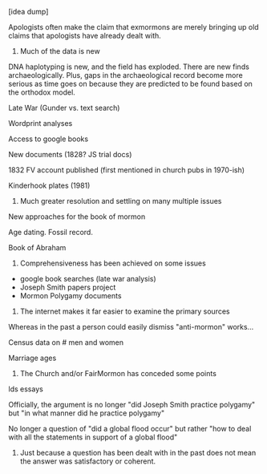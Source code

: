 [idea dump]

Apologists often make the claim that exmormons are merely bringing up old claims that apologists have already dealt with.

1. Much of the data is new

DNA haplotyping is new, and the field has exploded.  There are new finds archaeologically.  Plus, gaps
in the archaeological record become more serious as time goes on because they
are predicted to be found based on the orthodox model.

Late War (Gunder vs. text search)

Wordprint analyses

Access to google books

New documents (1828? JS trial docs)

1832 FV account published (first mentioned in church pubs in 1970-ish)

Kinderhook plates (1981)

1. Much greater resolution and settling on many multiple issues

New approaches for the book of mormon

Age dating. Fossil record.

Book of Abraham

1. Comprehensiveness has been achieved on some issues

* google book searches (late war analysis)
* Joseph Smith papers project
* Mormon Polygamy documents

1. The internet makes it far easier to examine the primary sources

Whereas in the past a person could easily dismiss "anti-mormon" works...

Census data on # men and women

Marriage ages

1. The Church and/or FairMormon has conceded some points

lds essays

Officially, the argument is no longer "did Joseph Smith practice polygamy" but "in what manner did he practice polygamy"

No longer a question of "did a global flood occur" but rather "how to deal with all the statements in support of a global flood"

1. Just because a question has been dealt with in the past does not mean the answer was satisfactory or coherent.
